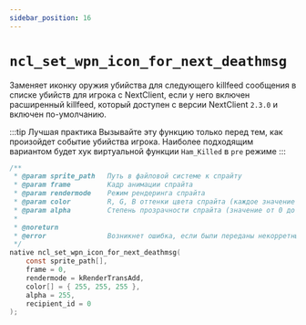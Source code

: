 ```yaml
---
sidebar_position: 16
---
```

#

# `ncl_set_wpn_icon_for_next_deathmsg`

Заменяет иконку оружия убийства для следующего killfeed сообщения в списке убийств
для игрока с NextClient, если у него включен расширенный killfeed, который доступен
с версии NextClient `2.3.0` и включен по-умолчанию.

:::tip Лучшая практика
Вызывайте эту функцию только перед тем, как произойдет событие убийства игрока.
Наиболее подходящим вариантом будет хук виртуальной функции `Ham_Killed` в `pre` режиме
:::

```c title="Сигнатура"
/**
 * @param sprite_path   Путь в файловой системе к спрайту
 * @param frame         Кадр анимации спрайта
 * @param rendermode    Режим рендеринга спрайта
 * @param color         R, G, B оттенки цвета спрайта (каждое значение от 0 до 255)
 * @param alpha         Степень прозрачности спрайта (значение от 0 до 255)
 *
 * @noreturn
 * @error               Возникнет ошибка, если были переданы некорретные параметры
 */
native ncl_set_wpn_icon_for_next_deathmsg(
	const sprite_path[], 
	frame = 0, 
	rendermode = kRenderTransAdd, 
	color[] = { 255, 255, 255 }, 
	alpha = 255, 
	recipient_id = 0
);
```